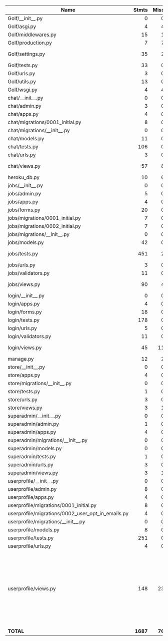 | Name                                                  |    Stmts |     Miss |   Cover |   Missing |
|------------------------------------------------------ | -------: | -------: | ------: | --------: |
| Golf/\_\_init\_\_.py                                  |        0 |        0 |    100% |           |
| Golf/asgi.py                                          |        4 |        4 |      0% |     10-15 |
| Golf/middlewares.py                                   |       15 |        1 |     93% |        26 |
| Golf/production.py                                    |        7 |        7 |      0% |      1-12 |
| Golf/settings.py                                      |       35 |        2 |     94% |   162-163 |
| Golf/tests.py                                         |       33 |        0 |    100% |           |
| Golf/urls.py                                          |        3 |        0 |    100% |           |
| Golf/utils.py                                         |       13 |        0 |    100% |           |
| Golf/wsgi.py                                          |        4 |        4 |      0% |     10-15 |
| chat/\_\_init\_\_.py                                  |        0 |        0 |    100% |           |
| chat/admin.py                                         |        3 |        0 |    100% |           |
| chat/apps.py                                          |        4 |        0 |    100% |           |
| chat/migrations/0001\_initial.py                      |        8 |        0 |    100% |           |
| chat/migrations/\_\_init\_\_.py                       |        0 |        0 |    100% |           |
| chat/models.py                                        |       11 |        0 |    100% |           |
| chat/tests.py                                         |      106 |        0 |    100% |           |
| chat/urls.py                                          |        3 |        0 |    100% |           |
| chat/views.py                                         |       57 |        8 |     86% | 29-37, 83 |
| heroku\_db.py                                         |       10 |        6 |     40% |      9-24 |
| jobs/\_\_init\_\_.py                                  |        0 |        0 |    100% |           |
| jobs/admin.py                                         |        5 |        0 |    100% |           |
| jobs/apps.py                                          |        4 |        0 |    100% |           |
| jobs/forms.py                                         |       20 |        0 |    100% |           |
| jobs/migrations/0001\_initial.py                      |        7 |        0 |    100% |           |
| jobs/migrations/0002\_initial.py                      |        7 |        0 |    100% |           |
| jobs/migrations/\_\_init\_\_.py                       |        0 |        0 |    100% |           |
| jobs/models.py                                        |       42 |        0 |    100% |           |
| jobs/tests.py                                         |      451 |        2 |     99% |  508, 534 |
| jobs/urls.py                                          |        3 |        0 |    100% |           |
| jobs/validators.py                                    |       11 |        0 |    100% |           |
| jobs/views.py                                         |       90 |        4 |     96% |20-21, 64, 189 |
| login/\_\_init\_\_.py                                 |        0 |        0 |    100% |           |
| login/apps.py                                         |        4 |        0 |    100% |           |
| login/forms.py                                        |       18 |        0 |    100% |           |
| login/tests.py                                        |      178 |        0 |    100% |           |
| login/urls.py                                         |        5 |        0 |    100% |           |
| login/validators.py                                   |       11 |        0 |    100% |           |
| login/views.py                                        |       45 |       11 |     76% |77, 83-101 |
| manage.py                                             |       12 |        2 |     83% |     12-13 |
| store/\_\_init\_\_.py                                 |        0 |        0 |    100% |           |
| store/apps.py                                         |        4 |        0 |    100% |           |
| store/migrations/\_\_init\_\_.py                      |        0 |        0 |    100% |           |
| store/tests.py                                        |        1 |        0 |    100% |           |
| store/urls.py                                         |        3 |        0 |    100% |           |
| store/views.py                                        |        3 |        1 |     67% |         6 |
| superadmin/\_\_init\_\_.py                            |        0 |        0 |    100% |           |
| superadmin/admin.py                                   |        1 |        0 |    100% |           |
| superadmin/apps.py                                    |        4 |        0 |    100% |           |
| superadmin/migrations/\_\_init\_\_.py                 |        0 |        0 |    100% |           |
| superadmin/models.py                                  |        0 |        0 |    100% |           |
| superadmin/tests.py                                   |        1 |        0 |    100% |           |
| superadmin/urls.py                                    |        3 |        0 |    100% |           |
| superadmin/views.py                                   |        3 |        1 |     67% |         6 |
| userprofile/\_\_init\_\_.py                           |        0 |        0 |    100% |           |
| userprofile/admin.py                                  |        8 |        0 |    100% |           |
| userprofile/apps.py                                   |        4 |        0 |    100% |           |
| userprofile/migrations/0001\_initial.py               |        8 |        0 |    100% |           |
| userprofile/migrations/0002\_user\_opt\_in\_emails.py |        4 |        0 |    100% |           |
| userprofile/migrations/\_\_init\_\_.py                |        0 |        0 |    100% |           |
| userprofile/models.py                                 |        8 |        0 |    100% |           |
| userprofile/tests.py                                  |      251 |        0 |    100% |           |
| userprofile/urls.py                                   |        4 |        0 |    100% |           |
| userprofile/views.py                                  |      148 |       23 |     84% |55, 65, 77, 90-91, 107-109, 160, 169-187, 209-210, 279-293 |
|                                             **TOTAL** | **1687** |   **76** | **95%** |           |
